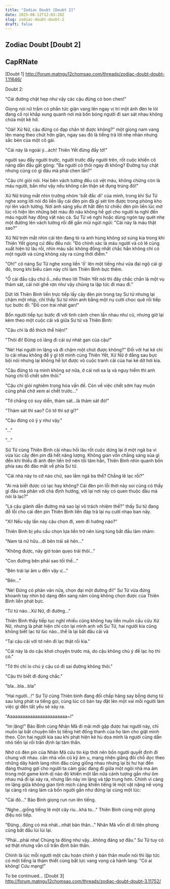 ```yaml
---
title: "Zodiac Doubt [Doubt 2]"
date: 2025-06-12T12:03:28Z
slug: zodiac-doubt-doubt-2
draft: false
---
```


## Zodiac Doubt [Doubt 2]

## CapRNate

[Doubt 1] http://forum.matngu12chomsao.com/threads/zodiac-doubt-doubt-1.11646/
 
Doubt 2:
 
"Cái đường chật hẹp như vậy các cậu đừng có bon chen!"
 
Giọng nói nữ trầm có phần tức giận vang lên ngay vị trí một ánh đèn le lói đang cố rọi khắp xung quanh nơi mà bốn bóng người đi san sát nhau không chừa một kẽ hở.
 
"Oái! Xử Nữ, cậu đừng có đạp chân tớ được không?" một giọng nam vang lên mang theo chút hờn giận, ngay sau đó là tiếng trả lời nhẹ nhàn nhưng sắc bén của một cô gái.
 
"Cái này là ngoài ý...ách! Thiên Yết đừng đẩy tớ!"
 
người sau đẩy người trước, người trước đẩy người trên, rốt cuộc khiến cô nàng dẫn đầu gắt gỏng: "Ba người có thôi ngay đi không? Đường tuy chật nhưng cũng có gì đâu mà phải chen lấn?"
 
"Cậu chỉ giỏi nói. Hai bên vách tường đều có vệt máu, không chừng còn là máu người, bẩn như vậy nếu không cẩn thận sẽ đụng trúng đó!"
 
Xử Nữ trừng mắt nhìn trưởng nhóm 'bất đắc dĩ' của mình, trong khi Sư Tử nghe xong lời nói đó liền lấy cái đèn pin đã gỉ sét tìm được trong phòng kho rọi lên vách tường. Nơi ánh sáng yếu ớt hắt đến từ chiếc đèn pin liền lúc mờ lúc rõ hiện lên những bệt màu đỏ nâu không hề gợi cho người ta nghĩ đến máu người hay động vật nào cả. Sư Tử vẻ nghi hoặc dùng ngón tay quét nhẹ một đường lên vách tường rồi để gần mũi ngửi ngửi: "Cái này là máu thật sao?"
 
Xử Nữ trợn mắt nhìn cái tên đang tỏ ra anh hùng không sợ súng kia trong khi Thiên Yết giọng cứ đều đều nói: "Đó chính xác là máu người và có lẽ cũng xuất hiện từ lâu rồi, nhìn màu sắc không đồng nhất chắc hẳn không chỉ có một người và cũng không xảy ra cùng thời điểm."
 
"Oh!" cô nàng Sư Tử nghe xong liền 'ồ' lên một tiếng như vừa đại ngộ cái gì đó, trong khi biểu cảm này chỉ làm Thiên Bình bực thêm.
 
"Ồ cái đầu cậu chứ ồ...nếu theo lời Thiên Yết nói thì đây chắc chắn là một vụ thảm sát, cái nơi ghê rợn như vậy chúng ta lập tức đi mau đi."
 
Dứt lời Thiên Bình liền trực tiếp lấy cây đèn pin trong tay Sư tử nhưng lại chậm một nhịp, chỉ thấy Sư tử nhìn anh bằng một nụ cười chọc quê rồi tiếp tục bước đi: "Đồ con trai nhát gan!"
 
Bốn người tiếp tục bước đi với tình cảnh chen lấn nhau như cũ, nhưng giờ lại kèm theo một cuộc cãi vã giữa Sư tử và Thiên Bình:
 
"Cậu chỉ là đồ thích thể hiện!"
 
"Thôi đi! Đừng có lãng đi cái sự nhát gan của cậu!"
 
"Nè! Hai người im lặng và đi chậm một chút được không?" Đối với hai kẻ chỉ lo cãi nhau không để ý gì tới mình cùng Thiên Yết, Xử Nữ ở đằng sau bực bội nói nhưng lại không hề lọt được vô cuộc tranh cãi của hai kẻ dở hơi kia.
 
"Cậu đừng tỏ ra mình không sợ nữa, ở cái nơi xa lạ và nguy hiểm thì anh hùng chỉ tổ chết sớm thôi."
 
"Cậu chỉ giỏi nghiêm trọng hóa vấn đề. Còn về việc chết sớm hay muộn cũng phải chờ xem ai chết trước..."
 
"Tớ chẳng có suy diễn, thảm sát...là thảm sát đó!"
 
"Thảm sát thì sao? Có tớ thì sợ gì?"
 
"Cậu đừng có ỷ y như vậy."
 
"..."
 
"..."
 
Sử Tử cùng Thiên Bình cãi nhau hồi lâu rốt cuộc dừng lại ở một ngã ba vì vừa lúc cây đèn pin đã hết năng lượng. Không gian vốn chẳng sáng sủa gì đến khi thiếu đi ánh đèn liền trở nên tối tâm hẳn, Thiên Bình nhìn quanh bốn phía sau đó đảo mắt về phía Sư tử.
 
"Cái nhà này to cỡ nào chứ, sao lắm ngã ba thế? Chẳng lẽ lạc rồi?"
 
"Ai mà biết được có lạc hay không? Cái đèn pin lỗi thời này soi cũng có thấy gì đâu mà phân với chả định hướng, với lại nơi này có quen thuộc đâu mà nói là lạc?"
 
"Là cậu giành dẫn đường mà sao lại vô trách nhiệm thế?" thấy Sư tử đang đỗ lỗi cho cái đèn pin Thiên Bình liền đáp trả lại nụ cười nhạo ban nãy.
 
"Xì! Nếu vậy lần này cậu chọn đi, xem đi hướng nào?"
 
Thiên Bình bị yêu cầu chọn lựa liền trở nên lúng túng bắt đầu lảm nhảm:
 
"Nam tả nữ hữu...đi bên trái sẽ hên..."
 
"Không được, nãy giờ toàn quẹo trái thôi..."
 
"Con đường bên phải sao tối thế..."
 
"Bên trái lại âm u đến vậy ư..."
 
"Bên..."
 
"Nè! Đừng có phân vân nữa, chọn đại một đường đi!" Sư Tử vừa đứng khoanh tay nhìn bộ dạng đến sang năm cũng không chọn được của Thiên Bình liền phát bực.
 
"Từ từ nào...Xử Nữ, đi đường..."
 
Thiên Bình thấy tiếp tục nghĩ nhiều cũng không hay liền muốn cầu cứu Xử Nữ, nhưng là phát hiện chỉ còn lại mình anh với Sư Tử, hai người kia cũng không biết lạc từ lúc nào...thế là lại bắt đầu cãi vã
 
"Tại cậu cãi với tớ nên đi lạc thật rồi kìa."
 
"Cái này là do cậu khơi chuyện trước mà, do cậu không chú ý để lạc họ thì có."
 
"Tớ thì chỉ lo chú ý cậu có đi sai đường không thôi."
 
"Cậu thì biết đi đúng chắc."
 
"bla...bla...bla"
 
"Hai người...!" Sư Tử cùng Thiên bình đang đối chấp hăng say bỗng dưng từ sau lưng phát ra tiếng gọi, cùng lúc có bàn tay đặt lên một vai mỗi người làm việc gì đến tất yếu sẽ xảy ra.
 
"Aaaaaaaaaaaaaaaaaaaaaaaa~!"
 
"Im lặng!" Bảo Bình cùng Nhân Mã đi mãi mới gặp được hai người này, chỉ muốn lại bắt chuyện liền bị tiếng hét đồng thanh của họ làm cho giật mình theo. Còn hai người kia sau khi phát hiện kẻ hù dọa mình là người cũng dần nhỏ tiến lại rồi trấn định lại tâm thần.
 
Nhờ có đèn pin của Nhân Mã cứu tin kịp thời nên bốn người quyết định đi chung với nhau. căn nhà vốn cũ kỹ âm u, mạng nhện giăng đôi chỗ dọc theo những dãy hành lang nhìn đâu cũng giống nhau nhưng lại bị hư hại đến đáng thương gợi cho người ta cảm giác đang đi giữa một ngôi nhà ma ám trong một game kinh dị nào đó khiến một lần nữa cảnh tượng gần như ôm nhau mà đi lại xảy ra, nhưng lần này im lặng và tập trung hơn. Chính vì càng im lặng giữa không gian tĩnh mịch càng khiến tiếng lê một vật nặng nề vọng lại càng rõ ràng làm cả bốn người gần như đứng lại cùng một lúc:
 
"Cái đó..." Bảo Bình giọng run run lên tiếng.
 
"Nghe...giống tiếng lê một cây rìu...khá to..." Thiên Bình cùng một giọng điệu nói tiếp.
 
"Đừng...đừng có mà nhát...nhát bản thân..." Nhân Mã vốn dĩ đi tiên phong cũng bắt đầu lùi lùi lại.
 
"Phải...phải nha! Chúng ta đông như vậy...không đáng sợ đâu." Sư Tử tuy có sợ thật nhưng vẫn cố trấn định bản thân.
 
Chính là lúc mỗi người một câu hoàn chỉnh ý bản thân muốn nói thì lập tức có một tiếng la thảm thiết cùng bất lực vang vọng cả hành lang: "Có ai không! Cứu mạng!"
 
 
To be continued... 
[Doubt 3] http://forum.matngu12chomsao.com/threads/zodiac-doubt-doubt-3.11752/